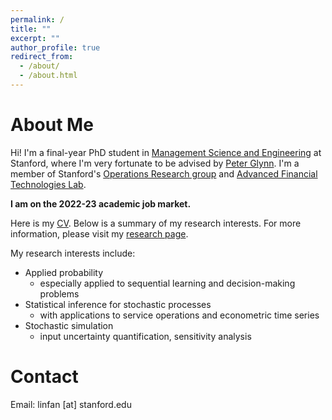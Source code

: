 ```yaml
---
permalink: /
title: ""
excerpt: ""
author_profile: true
redirect_from: 
  - /about/
  - /about.html
---
```


About Me
======
Hi! I'm a final-year PhD student in [Management Science and Engineering](https://msande.stanford.edu/) at Stanford, where I'm very fortunate to be advised by [Peter Glynn](https://web.stanford.edu/~glynn/). I'm a member of Stanford's [Operations Research group](https://or.stanford.edu/) and [Advanced Financial Technologies Lab](https://fintech.stanford.edu/).

**I am on the 2022-23 academic job market.**   
    
Here is my [CV](https://linfanf.github.io/files/LinFan_CV_August2022.pdf). Below is a summary of my research interests. For more information, please visit my [research page](https://linfanf.github.io/research/).
    
My research interests include:
- Applied probability
  - especially applied to sequential learning and decision-making problems
- Statistical inference for stochastic processes
  - with applications to service operations and econometric time series
- Stochastic simulation
  - input uncertainty quantification, sensitivity analysis
  
Contact
======
Email: linfan [at] stanford.edu



